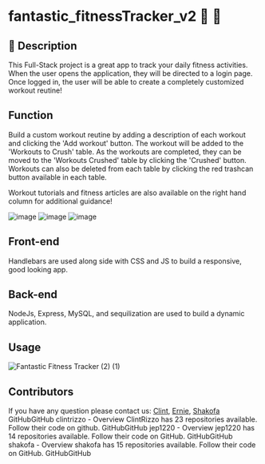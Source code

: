 # fantastic_fitnessTracker_v2 :muscle: :running:

## :scroll: Description
This Full-Stack project is a great app to track your daily fitness activities. When the user opens the application, they will be directed to a login page. Once logged in, the user will be able to create a completely customized workout reutine!

## Function 
Build a custom workout reutine by adding a description of each workout and clicking the 'Add workout' button. The workout will be added to the 'Workouts to Crush' table. As the workouts are completed, they can be moved to the 'Workouts Crushed' table by clicking the 'Crushed' button. Workouts can also be deleted from each table by clicking the red trashcan button available in each table. 

Workout tutorials and fitness articles are also available on the right hand column for additional guidance!

![image](https://user-images.githubusercontent.com/38770396/114128225-b8fa2780-98b0-11eb-9be1-4df1cfdd8770.png)
![image](https://user-images.githubusercontent.com/38770396/114128248-cdd6bb00-98b0-11eb-8f88-754fe6653304.png)
![image](https://user-images.githubusercontent.com/38770396/114128293-e34be500-98b0-11eb-8fd8-fc8ba73df7a4.png)


## Front-end
Handlebars are used along side with CSS and JS to build a responsive, good looking app.
## Back-end
NodeJs, Express, MySQL, and sequilization are used to build a dynamic application.
## Usage
![Fantastic Fitness Tracker (2) (1)](https://user-images.githubusercontent.com/38770396/114134347-70e10200-98bc-11eb-9e11-810552645ba0.gif)

## Contributors
If you have any question please contact us: [Clint](https://github.com/clintrizzo), [Ernie](https://github.com/jep1220), [Shakofa](https://github.com/shakofa)
GitHubGitHub
clintrizzo - Overview
ClintRizzo has 23 repositories available. Follow their code on github.
GitHubGitHub
jep1220 - Overview
jep1220 has 14 repositories available. Follow their code on GitHub.
GitHubGitHub
shakofa - Overview
shakofa has 15 repositories available. Follow their code on GitHub.
GitHubGitHub



